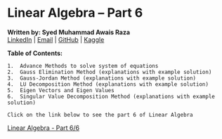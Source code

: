 # Linear Algebra – Part 6  
**Written by: Syed Muhammad Awais Raza**  
[LinkedIn](https://www.linkedin.com/in/syed-muhammad-awais-raza-905317278/) | [Email](mailto:awaisraza5424@gmail.com) | [GitHub](https://github.com/awai1s) | [Kaggle](https://www.kaggle.com/awais5424) 


**Table of Contents:**

    1.  Advance Methods to solve system of equations     
    2.  Gauss Elimination Method (explanations with example solution) 
    3.  Gauss-Jordan Method (explanations with example solution) 
    4.  LU Decomposition Method (explanations with example solution) 
    5.  Eigen Vectors and Eigen Values  
    6.  Singular Value Decomposition Method (explanations with example solution)
    
`Click on the link below to see the part 6 of Linear Algebra`    

[Linear Algebra - Part 6/6](https://www.linkedin.com/feed/update/urn:li:activity:7247264885363924993?utm_source=share&utm_medium=member_desktop)
